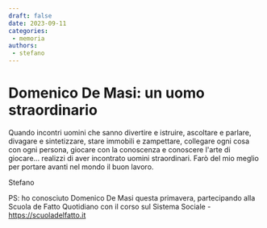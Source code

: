 ```yaml
---
draft: false 
date: 2023-09-11
categories:
 - memoria
authors: 
 - stefano
---
```


# Domenico De Masi: un uomo straordinario

Quando incontri uomini che sanno divertire e istruire, ascoltare e parlare, divagare e sintetizzare, stare immobili e zampettare, collegare ogni cosa con ogni persona, giocare con la conoscenza e conoscere l'arte di giocare... realizzi di aver incontrato uomini straordinari. Farò del mio meglio per portare avanti nel mondo il buon lavoro.

Stefano 

PS: ho conosciuto Domenico De Masi questa primavera, partecipando alla Scuola de Fatto Quotidiano con il corso sul Sistema Sociale - <https://scuoladelfatto.it>
<!-- 
![](../../../assets/images/blog/demasi-cecere.webp)
-->